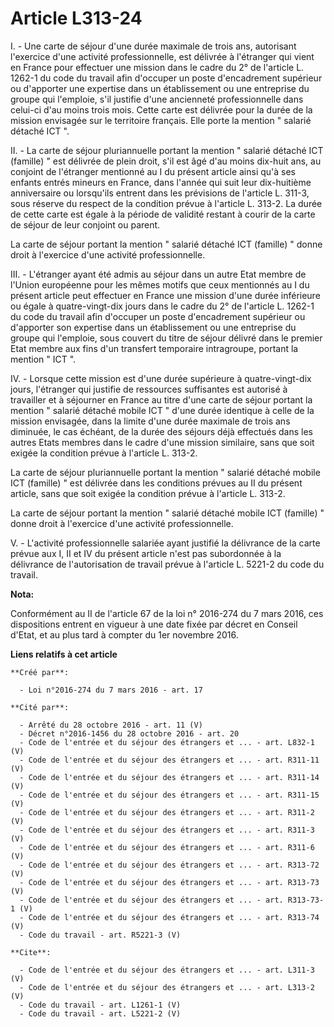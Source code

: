 # Article L313-24

I. - Une carte de séjour d'une durée maximale de trois ans, autorisant l'exercice d'une activité professionnelle, est
délivrée à l'étranger qui vient en France pour effectuer une mission dans le cadre du 2° de l'article L. 1262-1 du code du
travail afin d'occuper un poste d'encadrement supérieur ou d'apporter une expertise dans un établissement ou une entreprise
du groupe qui l'emploie, s'il justifie d'une ancienneté professionnelle dans celui-ci d'au moins trois mois. Cette carte est
délivrée pour la durée de la mission envisagée sur le territoire français. Elle porte la mention " salarié détaché ICT ". 

II. - La carte de séjour pluriannuelle portant la mention " salarié détaché ICT (famille) " est délivrée de plein droit, s'il
est âgé d'au moins dix-huit ans, au conjoint de l'étranger mentionné au I du présent article ainsi qu'à ses enfants entrés
mineurs en France, dans l'année qui suit leur dix-huitième anniversaire ou lorsqu'ils entrent dans les prévisions de
l'article L. 311-3, sous réserve du respect de la condition prévue à l'article L. 313-2. La durée de cette carte est égale à
la période de validité restant à courir de la carte de séjour de leur conjoint ou parent. 

La carte de séjour portant la mention " salarié détaché ICT (famille) " donne droit à l'exercice d'une activité
professionnelle. 

III. - L'étranger ayant été admis au séjour dans un autre Etat membre de l'Union européenne pour les mêmes motifs que ceux
mentionnés au I du présent article peut effectuer en France une mission d'une durée inférieure ou égale à quatre-vingt-dix
jours dans le cadre du 2° de l'article L. 1262-1 du code du travail afin d'occuper un poste d'encadrement supérieur ou
d'apporter son expertise dans un établissement ou une entreprise du groupe qui l'emploie, sous couvert du titre de séjour
délivré dans le premier Etat membre aux fins d'un transfert temporaire intragroupe, portant la mention " ICT ". 

IV. - Lorsque cette mission est d'une durée supérieure à quatre-vingt-dix jours, l'étranger qui justifie de ressources
suffisantes est autorisé à travailler et à séjourner en France au titre d'une carte de séjour portant la mention " salarié
détaché mobile ICT " d'une durée identique à celle de la mission envisagée, dans la limite d'une durée maximale de trois ans
diminuée, le cas échéant, de la durée des séjours déjà effectués dans les autres Etats membres dans le cadre d'une mission
similaire, sans que soit exigée la condition prévue à l'article L. 313-2. 

La carte de séjour pluriannuelle portant la mention " salarié détaché mobile ICT (famille) " est délivrée dans les conditions
prévues au II du présent article, sans que soit exigée la condition prévue à l'article L. 313-2. 

La carte de séjour portant la mention " salarié détaché mobile ICT (famille) " donne droit à l'exercice d'une activité
professionnelle. 

V. - L'activité professionnelle salariée ayant justifié la délivrance de la carte prévue aux I, II et IV du présent article
n'est pas subordonnée à la délivrance de l'autorisation de travail prévue à l'article L. 5221-2 du code du travail.

**Nota:**

Conformément au II de l'article 67 de la loi n° 2016-274 du 7 mars 2016, ces dispositions entrent en vigueur à une date fixée
par décret en Conseil d'Etat, et au plus tard à compter du 1er novembre 2016.

**Liens relatifs à cet article**

	**Créé par**:

	  - Loi n°2016-274 du 7 mars 2016 - art. 17

	**Cité par**:

	  - Arrêté du 28 octobre 2016 - art. 11 (V)
	  - Décret n°2016-1456 du 28 octobre 2016 - art. 20
	  - Code de l'entrée et du séjour des étrangers et ... - art. L832-1 (V)
	  - Code de l'entrée et du séjour des étrangers et ... - art. R311-11 (V)
	  - Code de l'entrée et du séjour des étrangers et ... - art. R311-14 (V)
	  - Code de l'entrée et du séjour des étrangers et ... - art. R311-15 (V)
	  - Code de l'entrée et du séjour des étrangers et ... - art. R311-2 (V)
	  - Code de l'entrée et du séjour des étrangers et ... - art. R311-3 (V)
	  - Code de l'entrée et du séjour des étrangers et ... - art. R311-6 (V)
	  - Code de l'entrée et du séjour des étrangers et ... - art. R313-72 (V)
	  - Code de l'entrée et du séjour des étrangers et ... - art. R313-73 (V)
	  - Code de l'entrée et du séjour des étrangers et ... - art. R313-73-1 (V)
	  - Code de l'entrée et du séjour des étrangers et ... - art. R313-74 (V)
	  - Code du travail - art. R5221-3 (V)

	**Cite**:

	  - Code de l'entrée et du séjour des étrangers et ... - art. L311-3 (V)
	  - Code de l'entrée et du séjour des étrangers et ... - art. L313-2 (V)
	  - Code du travail - art. L1261-1 (V)
	  - Code du travail - art. L5221-2 (V)
